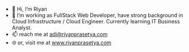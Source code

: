 - 👋 Hi, I’m Riyan 
- 👀 I’m working as FullStack Web Developer, have strong background in Cloud Infrastructure / Cloud Engineer. Currently learning IT Business Analyst.
- 📫 reach me at adi@riyanprasetya.com
- 🌐 or, visit me at www.riyanprasetya.com
<!---
its-riyan/its-riyan is a ✨ special ✨ repository because its `README.md` (this file) appears on your GitHub profile.
You can click the Preview link to take a look at your changes.
--->
